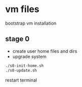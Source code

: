 # vm files
bootstrap vm installation

## stage 0
- create user home files and dirs
- upgrade system

```bash
./s0-init-home.sh
./s0-update.sh
```
restart terminal
